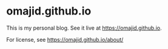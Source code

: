 # omajid.github.io

This is my personal blog. See it live at https://omajid.github.io.

For license, see https://omajid.github.io/about/
